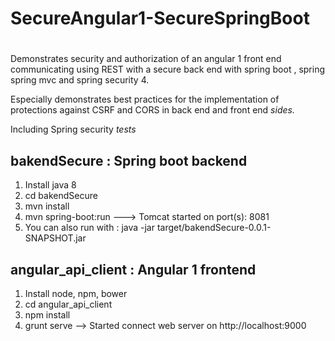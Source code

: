 # SecureAngular1-SecureSpringBoot
#

Demonstrates security and authorization of an angular 1 front end communicating using REST with a secure back end with spring boot , spring spring mvc and spring security 4. 

Especially demonstrates best practices for the implementation of protections against CSRF and CORS in back end and front end *sides.*

Including Spring security *tests* 

bakendSecure : Spring boot backend
---
1. Install java 8
2. cd bakendSecure
3. mvn install
4. mvn spring-boot:run  ---> Tomcat started on port(s): 8081
5. You can also run with : java -jar target/bakendSecure-0.0.1-SNAPSHOT.jar

angular_api_client : Angular 1 frontend 
---

1. Install node, npm, bower
2. cd angular_api_client
3. npm install
4. grunt serve  --> Started connect web server on http://localhost:9000
